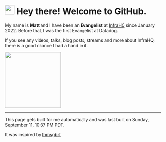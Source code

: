 <h1><img src="https://emojis.slackmojis.com/emojis/images/1531849430/4246/blob-sunglasses.gif?1531849430" width="30"/> Hey there! Welcome to GitHub.</h1>

My name is **Matt** and I have been an **Evangelist** at [InfraHQ](https://infrahq.com) since January 2022. Before that, I was the first Evangelist at Datadog. 

If you see any videos, talks, blog posts, streams and more about InfraHQ, there is a good chance I had a hand in it. 

<img height="180em" src="https://github-readme-stats.vercel.app/api?username=technovangelist&show_icons=true&hide_border=true&&count_private=true&include_all_commits=true" />

<!--START_SECTION:waka-->
<!--END_SECTION:waka-->

------------
This page gets built for me automatically and was last built on Sunday, September 11, 10:37 PM PDT.

It was inspired by [thmsgbrt](https://medium.com/swlh/how-to-create-a-self-updating-readme-md-for-your-github-profile-f8b05744ca91)
